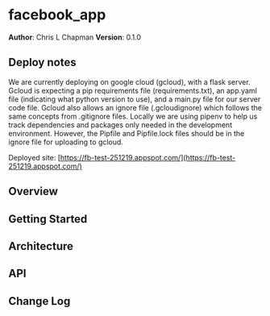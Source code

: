 # facebook_app

**Author**: Chris L Chapman
**Version**: 0.1.0
<!-- (increment the patch/fix version number up if you make more commits past your first submission) -->

## Deploy notes

We are currently deploying on google cloud (gcloud), with a flask server. Gcloud is expecting a pip requirements file (requirements.txt), an app.yaml file (indicating what python version to use), and a main.py file for our server code file. Gcloud also allows an ignore file (.gcloudignore) which follows the same concepts from .gitignore files. Locally we are using pipenv to help us track dependencies and packages only needed in the development environment. However, the Pipfile and Pipfile.lock files should be in the ignore file for uploading to gcloud.

Deployed site:
[https://fb-test-251219.appspot.com/](https://fb-test-251219.appspot.com/)

## Overview

<!-- What is this project for? What does it do? -->

## Getting Started

<!-- What are the steps that a user must take in order to build this app on their own machine and get it running? -->

## Architecture

<!-- Provide a detailed description of the application design. What technologies (languages, libraries, etc) you're using, and any other relevant design information. This is also an area which you can include any visuals; flow charts, example usage gifs, screen captures, etc.-->

## API

<!-- Provide detailed instructions for your applications usage. This should include any methods or endpoints available to the user/client/developer. Each section should be formatted to provide clear syntax for usage, example calls including input data requirements and options, and example responses or return values. -->

## Change Log

<!-- Ctrl+Shift+I (on Win & Linux) Inserts current DateTime, -->
